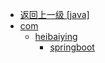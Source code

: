 - [返回上一级 [java]](notes/code/Phoenix/spring-boot-mybatis-phoenix/src/test/java/)
- [com](notes/code/Phoenix/spring-boot-mybatis-phoenix/src/test/java/com/)
  - [heibaiying](notes/code/Phoenix/spring-boot-mybatis-phoenix/src/test/java/com/heibaiying/)
    - [springboot](notes/code/Phoenix/spring-boot-mybatis-phoenix/src/test/java/com/heibaiying/springboot/)
